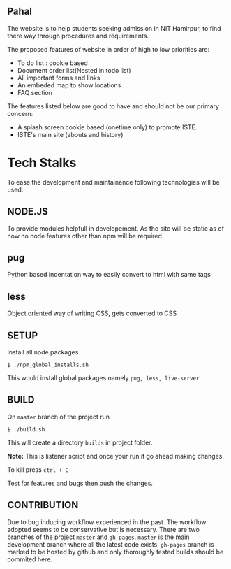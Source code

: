 Pahal
---
The website is to help students seeking admission in NIT Hamirpur, to find there way through procedures and requirements.

The proposed features of website in order of high to low priorities are:
+ To do list : cookie based
+ Document order list(Nested in todo list)
+ All important forms and links
+ An embeded map to show locations
+ FAQ section

The features listed below are good to have and should not be our primary concern:
+ A splash screen cookie based (onetime only) to promote ISTE.
+ ISTE's main site (abouts and history)

# Tech Stalks
To ease the development and maintainence following technologies will be used:
## NODE.JS
To provide modules helpfull in developement. As the site will be static as of now no node features other than npm will be required.
## pug
Python based indentation way to easily convert to html with same tags

## less
Object oriented way of writing CSS, gets converted to CSS

SETUP
---
Install all node packages
```
$ ./npm_global_installs.sh
```

This would install global packages namely `pug, less, live-server`

BUILD
---
On `master` branch of the project run
```
$ ./build.sh
```
This will create a directory `builds` in project folder.

**Note:** This is listener script and once your run it go ahead making changes.

To kill press `ctrl + C`


Test for features and bugs then push the changes.

CONTRIBUTION
---
Due to bug inducing workflow experienced in the past. The workflow adopted seems to be conservative but is necessary.
There are two branches of the project `master` and `gh-pages`. `master` is the main development branch where all the latest code exists. `gh-pages` branch is marked to be hosted by github and only thoroughly tested builds should be commited here.
